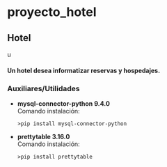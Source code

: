 # proyecto_hotel
<h2>Hotel</h2> u
<h4>Un hotel desea informatizar reservas y hospedajes.</h4>
<h3>Auxiliares/Utilidades</h3>
<ul>
    <li><b>mysql-connector-python 9.4.0</b>
    <br>Comando instalación:</br> <pre><code>>pip install mysql-connector-python</code></pre>
    </li>
    <li><b>prettytable 3.16.0</b>
    <br>Comando instalación:</br> <pre><code>>pip install prettytable</code></pre>
    </li>
